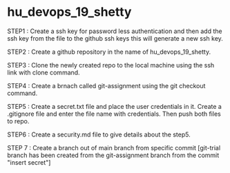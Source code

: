 # hu_devops_19_shetty
STEP1 : Create a ssh key for password less authentication and then add the ssh key from the file to the github ssh keys this will generate a new ssh key.

STEP2 : Create a github repository in the name of hu_devops_19_shetty.

STEP3 : Clone the newly created repo to the local machine using the ssh link with clone command.

STEP4 : Create a brnach called git-assignment using the git checkout command.

STEP5 : Create a secret.txt file and place the user credentials in it.
        Create a .gitignore file and enter the file name with credentials.
        Then push both files to repo.

STEP6 : Create a security.md file to give details about the step5.

STEP 7 : Create a branch out of main branch from specific commit [git-trial branch has been created from the git-assignment branch from the  commit "insert secret"]
